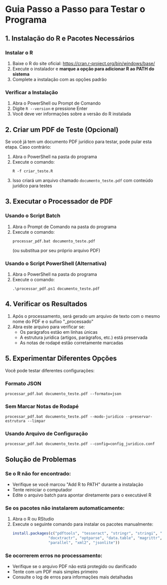 # Guia Passo a Passo para Testar o Programa

## 1. Instalação do R e Pacotes Necessários

### Instalar o R
1. Baixe o R do site oficial: https://cran.r-project.org/bin/windows/base/
2. Execute o instalador e **marque a opção para adicionar R ao PATH do sistema**
3. Complete a instalação com as opções padrão

### Verificar a Instalação
1. Abra o PowerShell ou Prompt de Comando
2. Digite `R --version` e pressione Enter
3. Você deve ver informações sobre a versão do R instalada

## 2. Criar um PDF de Teste (Opcional)

Se você já tem um documento PDF jurídico para testar, pode pular esta etapa. Caso contrário:

1. Abra o PowerShell na pasta do programa
2. Execute o comando:
   ```
   R -f criar_teste.R
   ```
3. Isso criará um arquivo chamado `documento_teste.pdf` com conteúdo jurídico para testes

## 3. Executar o Processador de PDF

### Usando o Script Batch
1. Abra o Prompt de Comando na pasta do programa
2. Execute o comando:
   ```
   processar_pdf.bat documento_teste.pdf
   ```
   (ou substitua por seu próprio arquivo PDF)

### Usando o Script PowerShell (Alternativa)
1. Abra o PowerShell na pasta do programa
2. Execute o comando:
   ```
   .\processar_pdf.ps1 documento_teste.pdf
   ```

## 4. Verificar os Resultados

1. Após o processamento, será gerado um arquivo de texto com o mesmo nome do PDF e o sufixo "_processado"
2. Abra este arquivo para verificar se:
   - Os parágrafos estão em linhas únicas
   - A estrutura jurídica (artigos, parágrafos, etc.) está preservada
   - As notas de rodapé estão corretamente marcadas

## 5. Experimentar Diferentes Opções

Você pode testar diferentes configurações:

### Formato JSON
```
processar_pdf.bat documento_teste.pdf --formato=json
```

### Sem Marcar Notas de Rodapé
```
processar_pdf.bat documento_teste.pdf --modo-juridico --preservar-estrutura --limpar
```

### Usando Arquivo de Configuração
```
processar_pdf.bat documento_teste.pdf --config=config_juridico.conf
```

## Solução de Problemas

### Se o R não for encontrado:
- Verifique se você marcou "Add R to PATH" durante a instalação
- Tente reiniciar o computador
- Edite o arquivo batch para apontar diretamente para o executável R

### Se os pacotes não instalarem automaticamente:
1. Abra o R ou RStudio
2. Execute o seguinte comando para instalar os pacotes manualmente:
   ```r
   install.packages(c("pdftools", "tesseract", "stringr", "stringi", "qpdf", 
                   "docxtractr", "optparse", "data.table", "magrittr", 
                   "parallel", "xml2", "jsonlite"))
   ```

### Se ocorrerem erros no processamento:
- Verifique se o arquivo PDF não está protegido ou danificado
- Tente com um PDF mais simples primeiro
- Consulte o log de erros para informações mais detalhadas
